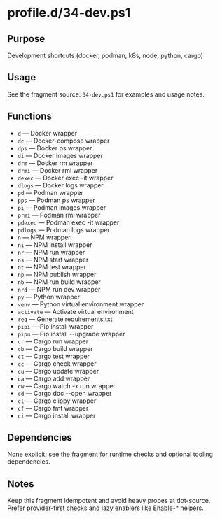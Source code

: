 profile.d/34-dev.ps1
====================

Purpose
-------
Development shortcuts (docker, podman, k8s, node, python, cargo)

Usage
-----
See the fragment source: `34-dev.ps1` for examples and usage notes.

Functions
---------
- `d` — Docker wrapper
- `dc` — Docker-compose wrapper
- `dps` — Docker ps wrapper
- `di` — Docker images wrapper
- `drm` — Docker rm wrapper
- `drmi` — Docker rmi wrapper
- `dexec` — Docker exec -it wrapper
- `dlogs` — Docker logs wrapper
- `pd` — Podman wrapper
- `pps` — Podman ps wrapper
- `pi` — Podman images wrapper
- `prmi` — Podman rmi wrapper
- `pdexec` — Podman exec -it wrapper
- `pdlogs` — Podman logs wrapper
- `n` — NPM wrapper
- `ni` — NPM install wrapper
- `nr` — NPM run wrapper
- `ns` — NPM start wrapper
- `nt` — NPM test wrapper
- `np` — NPM publish wrapper
- `nb` — NPM run build wrapper
- `nrd` — NPM run dev wrapper
- `py` — Python wrapper
- `venv` — Python virtual environment wrapper
- `activate` — Activate virtual environment
- `req` — Generate requirements.txt
- `pipi` — Pip install wrapper
- `pipu` — Pip install --upgrade wrapper
- `cr` — Cargo run wrapper
- `cb` — Cargo build wrapper
- `ct` — Cargo test wrapper
- `cc` — Cargo check wrapper
- `cu` — Cargo update wrapper
- `ca` — Cargo add wrapper
- `cw` — Cargo watch -x run wrapper
- `cd` — Cargo doc --open wrapper
- `cl` — Cargo clippy wrapper
- `cf` — Cargo fmt wrapper
- `ci` — Cargo install wrapper

Dependencies
------------
None explicit; see the fragment for runtime checks and optional tooling dependencies.

Notes
-----
Keep this fragment idempotent and avoid heavy probes at dot-source. Prefer provider-first checks and lazy enablers like Enable-* helpers.

